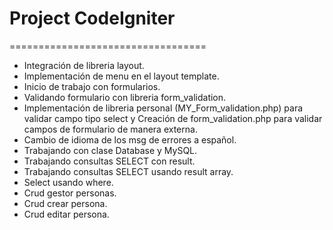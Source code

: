 <h1>Project CodeIgniter</h1>
==================================

<ul>
	<li>
		Integración de libreria layout.
	</li>
	<li>Implementación de menu en el layout template.</li>
	<li>Inicio de trabajo con formularios.</li>
	<li>Validando formulario con libreria form_validation.</li>
	<li>Implementación de libreria personal (MY_Form_validation.php) para validar campo tipo select y
		Creación de form_validation.php para validar campos de formulario de manera externa.</li>
	<li>Cambio de idioma de los msg de errores a español.</li>
	<li>Trabajando con clase Database y MySQL.</li>
	<li>Trabajando consultas SELECT con result.</li>
	<li>Trabajando consultas SELECT usando result array.</li>
	<li>Select usando where.</li>
	<li>Crud gestor personas.</li>
	<li>Crud crear persona.</li>
	<li>Crud editar persona.</li>


</ul>
